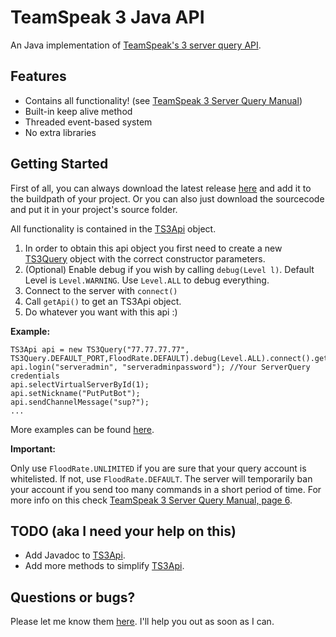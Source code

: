 TeamSpeak 3 Java API
====================

An Java implementation of [TeamSpeak's 3 server query API](http://media.teamspeak.com/ts3_literature/TeamSpeak%203%20Server%20Query%20Manual.pdf).


## Features

- Contains all functionality! (see [TeamSpeak 3 Server Query Manual](http://media.teamspeak.com/ts3_literature/TeamSpeak%203%20Server%20Query%20Manual.pdf))
- Built-in keep alive method
- Threaded event-based system
- No extra libraries

## Getting Started

First of all, you can always download the latest release [here](../../releases/latest) and add it to the buildpath of your project. Or you can also just download the sourcecode and put it in your project's source folder.

All functionality is contained in the [TS3Api](src/com/github/theholywaffle/teamspeak3/TS3Api.java) object.

1. In order to obtain this api object you first need to create a new [TS3Query](src/com/github/theholywaffle/teamspeak3/TS3Query.java) object with the correct constructor parameters.
2. (Optional) Enable debug if you wish by calling `debug(Level l)`. Default Level is `Level.WARNING`. Use `Level.ALL` to debug everything.
3. Connect to the server with `connect()`
4. Call `getApi()` to get an TS3Api object.
5. Do whatever you want with this api :)

**Example:**

    TS3Api api = new TS3Query("77.77.77.77", TS3Query.DEFAULT_PORT,FloodRate.DEFAULT).debug(Level.ALL).connect().getApi();
    api.login("serveradmin", "serveradminpassword"); //Your ServerQuery credentials
    api.selectVirtualServerById(1);
    api.setNickname("PutPutBot");
    api.sendChannelMessage("sup?");
    ...
    
More examples can be found [here](src/com/github/theholywaffle/teamspeak3/example).
    
**Important:**

Only use `FloodRate.UNLIMITED` if you are sure that your query account is whitelisted. If not, use `FloodRate.DEFAULT`. The server will temporarily ban your account if you send too many commands in a short period of time. For more info on this check [TeamSpeak 3 Server Query Manual, page 6](http://media.teamspeak.com/ts3_literature/TeamSpeak%203%20Server%20Query%20Manual.pdf).

## TODO (aka I need your help on this)

* Add Javadoc to [TS3Api](src/com/github/theholywaffle/teamspeak3/TS3Api.java).
* Add more methods to simplify [TS3Api](src/com/github/theholywaffle/teamspeak3/TS3Api.java).

## Questions or bugs?

Please let me know them [here](../../issues). I'll help you out as soon as I can.